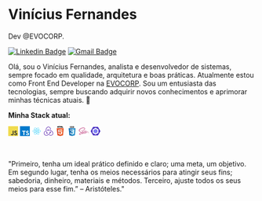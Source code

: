 # Vinícius Fernandes

Dev @EVOCORP.

[![Linkedin Badge](https://img.shields.io/badge/-Vinicius%20Fernandes-0a66c2?style=flat-square&logo=Linkedin&logoColor=white&link=https://www.linkedin.com/in/vin%C3%ADcius-fernandes-3a6686139/)](https://www.linkedin.com/in/vin%C3%ADcius-fernandes-3a6686139/) 
[![Gmail Badge](https://img.shields.io/badge/-viniciusfernandes6991@gmail.com-cc1016?style=flat-square&logo=Gmail&logoColor=white&link=mailto:viniciusfernandes6991@gmail.com)](mailto:viniciusfernandes6991@gmail.com)

Olá, sou o Vinícius Fernandes, analista e desenvolvedor de sistemas, sempre focado em qualidade, arquitetura e boas práticas. Atualmente estou como Front End Developer na [EVOCORP](https://www.evocorp.com.br). Sou um entusiasta das tecnologias, sempre buscando adquirir novos conhecimentos e aprimorar minhas técnicas atuais. 💪

**Minha Stack atual:**

<code><img height="20" src="https://raw.githubusercontent.com/github/explore/80688e429a7d4ef2fca1e82350fe8e3517d3494d/topics/javascript/javascript.png"></code>
<code><img height="20" src="https://raw.githubusercontent.com/github/explore/80688e429a7d4ef2fca1e82350fe8e3517d3494d/topics/typescript/typescript.png"></code>
<code><img height="20" src="https://raw.githubusercontent.com/github/explore/80688e429a7d4ef2fca1e82350fe8e3517d3494d/topics/react/react.png"></code>
<code><img height="20" src="https://raw.githubusercontent.com/github/explore/80688e429a7d4ef2fca1e82350fe8e3517d3494d/topics/redux/redux.png"></code>
<code><img height="20" src="https://raw.githubusercontent.com/github/explore/80688e429a7d4ef2fca1e82350fe8e3517d3494d/topics/html/html.png"></code>
<code><img height="20" src="https://raw.githubusercontent.com/github/explore/80688e429a7d4ef2fca1e82350fe8e3517d3494d/topics/css/css.png"></code>
<code><img height="20" src="https://raw.githubusercontent.com/github/explore/80688e429a7d4ef2fca1e82350fe8e3517d3494d/topics/sass/sass.png"></code>
<code><img height="20" src="https://raw.githubusercontent.com/github/explore/80688e429a7d4ef2fca1e82350fe8e3517d3494d/topics/eslint/eslint.png"></code>

<br />

"Primeiro, tenha um ideal prático definido e claro; uma meta, um objetivo. Em segundo lugar, tenha os meios necessários para atingir seus fins; sabedoria, dinheiro, materiais e métodos. Terceiro, ajuste todos os seus meios para esse fim.” – Aristóteles."
